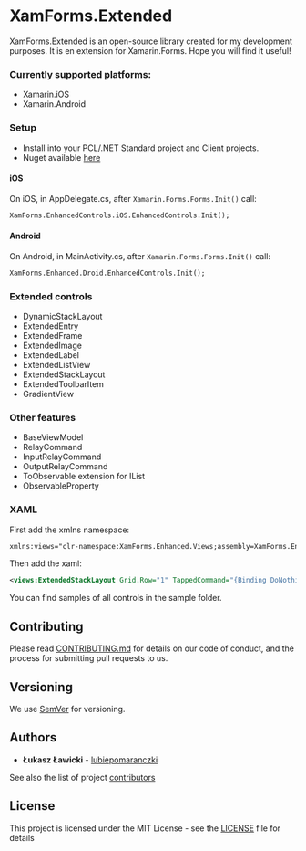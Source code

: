 # XamForms.Extended

XamForms.Extended is an open-source library created for my development purposes. It is en extension for Xamarin.Forms. Hope you will find it useful!

### Currently supported platforms:
- Xamarin.iOS
- Xamarin.Android

### Setup
- Install into your PCL/.NET Standard project and Client projects.
- Nuget available [here](https://www.nuget.org/packages/XamForms.Enhanced) 

#### iOS
On iOS, in AppDelegate.cs, after ``Xamarin.Forms.Forms.Init()`` call:
```xml
XamForms.EnhancedControls.iOS.EnhancedControls.Init();
```
#### Android
On Android, in MainActivity.cs, after ``Xamarin.Forms.Forms.Init()`` call:
```xml
XamForms.Enhanced.Droid.EnhancedControls.Init();
```

### Extended controls
- DynamicStackLayout
- ExtendedEntry
- ExtendedFrame
- ExtendedImage
- ExtendedLabel
- ExtendedListView
- ExtendedStackLayout
- ExtendedToolbarItem
- GradientView
  
### Other features
- BaseViewModel
- RelayCommand
- InputRelayCommand
- OutputRelayCommand
- ToObservable extension for IList
- ObservableProperty

### XAML

First add the xmlns namespace:
```xml
xmlns:views="clr-namespace:XamForms.Enhanced.Views;assembly=XamForms.Enhanced"
```

Then add the xaml:

```xml
<views:ExtendedStackLayout Grid.Row="1" TappedCommand="{Binding DoNothingCmd}" BackgroundColor="#Fuchsia">
```

You can find samples of all controls in the sample folder.

## Contributing

Please read [CONTRIBUTING.md](https://github.com/lubiepomaranczki/XamForms.Enhanced/blob/master/CONTRIBUTING.md) for details on our code of conduct, and the process for submitting pull requests to us.

## Versioning

We use [SemVer](http://semver.org/) for versioning. 

## Authors

* **Łukasz Ławicki** - [lubiepomaranczki](https://github.com/lubiepomaranczki)

See also the list of project [contributors](https://github.com/lubiepomaranczki/XamForms.Enhanced/contributors)

## License

This project is licensed under the MIT License - see the [LICENSE](https://github.com/lubiepomaranczki/XamForms.Enhanced/blob/master/LICENSE) file for details
